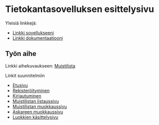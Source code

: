 # Tietokantasovelluksen esittelysivu

Yleisiä linkkejä:

* [Linkki sovellukseeni](http://thtbjork.users.cs.helsinki.fi/tsoha/)
* [Linkki dokumentaatiooni](https://github.com/tiiabjork/Tsoha-Bootstrap/blob/master/doc/dokumentaatio.pdf)



## Työn aihe

Linkki aihekuvaukseen: [Muistilista](http://advancedkittenry.github.io/suunnittelu_ja_tyoymparisto/aiheet/Muistilista.html) 

Linkit suunnitelmiin
* [Etusivu](http://thtbjork.users.cs.helsinki.fi/tsoha/suunnitelma/etusivu)
* [Rekisteröityminen](http://thtbjork.users.cs.helsinki.fi/tsoha/suunnitelma/rekisteroityminen)
* [Kirjautuminen](http://thtbjork.users.cs.helsinki.fi/tsoha/suunnitelma/kirjautuminen)
* [Muistilistan listaussivu](http://thtbjork.users.cs.helsinki.fi/tsoha/suunnitelma/nayta_askareet)
* [Muistilistan muokkaussivu](http://thtbjork.users.cs.helsinki.fi/tsoha/suunnitelma/muokkaa_askareita)
* [Askareen muokkaussivu](http://thtbjork.users.cs.helsinki.fi/tsoha/suunnitelma/muokkaa_askareita/1)
* [Luokkien käsittelysivu](http://thtbjork.users.cs.helsinki.fi/tsoha/suunnitelma/luokat)
